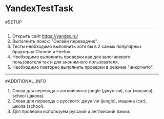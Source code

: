 # YandexTestTask
#SETUP
***
1. Открыть сайт https://yandex.ru/
2. Выполнить поиск: "Онлайн переводчик".
3. Тесты необходимо выполнить хотя бы в 2 самых популярных браузерах Chrome и Firefox.
4. Необходимо выполнить проверки как для залогиненого пользователя так и для анонимного пользователя.
5. Необходимо повторно выполнить проверки в режиме "инкогнито".
***
#ADDITIONAL_INFO
1. Слова для перевода с английского: jungle (джунгли), car (машина), school (школа).
2. Слова для перевода с русского: джунгли (jungle), машина (car), школа (school).
3. Для проверки используем русский и английский языки.
